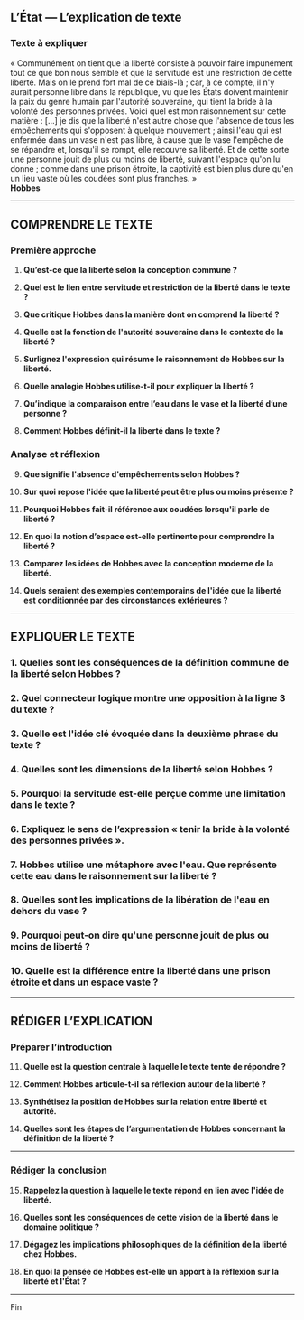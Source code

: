 ## L’État — L’explication de texte

### Texte à expliquer

« Communément on tient que la liberté consiste à pouvoir faire impunément tout ce que bon nous semble et que la servitude est une restriction de cette liberté. Mais on le prend fort mal de ce biais-là ; car, à ce compte, il n'y aurait personne libre dans la république, vu que les États doivent maintenir la paix du genre humain par l'autorité souveraine, qui tient la bride à la volonté des personnes privées. Voici quel est mon raisonnement sur cette matière : […] je dis que la liberté n'est autre chose que l'absence de tous les empêchements qui s'opposent à quelque mouvement ; ainsi l'eau qui est enfermée dans un vase n'est pas libre, à cause que le vase l'empêche de se répandre et, lorsqu'il se rompt, elle recouvre sa liberté. Et de cette sorte une personne jouit de plus ou moins de liberté, suivant l'espace qu'on lui donne ; comme dans une prison étroite, la captivité est bien plus dure qu'en un lieu vaste où les coudées sont plus franches. »  
**Hobbes**

---

## COMPRENDRE LE TEXTE

### Première approche

1. **Qu’est-ce que la liberté selon la conception commune ?**

2. **Quel est le lien entre servitude et restriction de la liberté dans le texte ?**

3. **Que critique Hobbes dans la manière dont on comprend la liberté ?**

4. **Quelle est la fonction de l'autorité souveraine dans le contexte de la liberté ?**

5. **Surlignez l'expression qui résume le raisonnement de Hobbes sur la liberté.**

6. **Quelle analogie Hobbes utilise-t-il pour expliquer la liberté ?**

7. **Qu’indique la comparaison entre l’eau dans le vase et la liberté d’une personne ?**

8. **Comment Hobbes définit-il la liberté dans le texte ?**

### Analyse et réflexion

9. **Que signifie l'absence d'empêchements selon Hobbes ?**

10. **Sur quoi repose l'idée que la liberté peut être plus ou moins présente ?**

11. **Pourquoi Hobbes fait-il référence aux coudées lorsqu'il parle de liberté ?**

12. **En quoi la notion d’espace est-elle pertinente pour comprendre la liberté ?**

13. **Comparez les idées de Hobbes avec la conception moderne de la liberté.**

14. **Quels seraient des exemples contemporains de l'idée que la liberté est conditionnée par des circonstances extérieures ?**

---

## EXPLIQUER LE TEXTE

### 1. Quelles sont les conséquences de la définition commune de la liberté selon Hobbes ?

### 2. Quel connecteur logique montre une opposition à la ligne 3 du texte ?

### 3. Quelle est l'idée clé évoquée dans la deuxième phrase du texte ?

### 4. Quelles sont les dimensions de la liberté selon Hobbes ?

### 5. Pourquoi la servitude est-elle perçue comme une limitation dans le texte ?

### 6. Expliquez le sens de l’expression « tenir la bride à la volonté des personnes privées ».

### 7. Hobbes utilise une métaphore avec l'eau. Que représente cette eau dans le raisonnement sur la liberté ?

### 8. Quelles sont les implications de la libération de l'eau en dehors du vase ?

### 9. Pourquoi peut-on dire qu'une personne jouit de plus ou moins de liberté ?

### 10. Quelle est la différence entre la liberté dans une prison étroite et dans un espace vaste ?

---

## RÉDIGER L’EXPLICATION

### Préparer l’introduction

11. **Quelle est la question centrale à laquelle le texte tente de répondre ?**

12. **Comment Hobbes articule-t-il sa réflexion autour de la liberté ?**

13. **Synthétisez la position de Hobbes sur la relation entre liberté et autorité.**

14. **Quelles sont les étapes de l’argumentation de Hobbes concernant la définition de la liberté ?**

---

### Rédiger la conclusion

15. **Rappelez la question à laquelle le texte répond en lien avec l'idée de liberté.**

16. **Quelles sont les conséquences de cette vision de la liberté dans le domaine politique ?**

17. **Dégagez les implications philosophiques de la définition de la liberté chez Hobbes.**

18. **En quoi la pensée de Hobbes est-elle un apport à la réflexion sur la liberté et l'État ?**

--- 

Fin